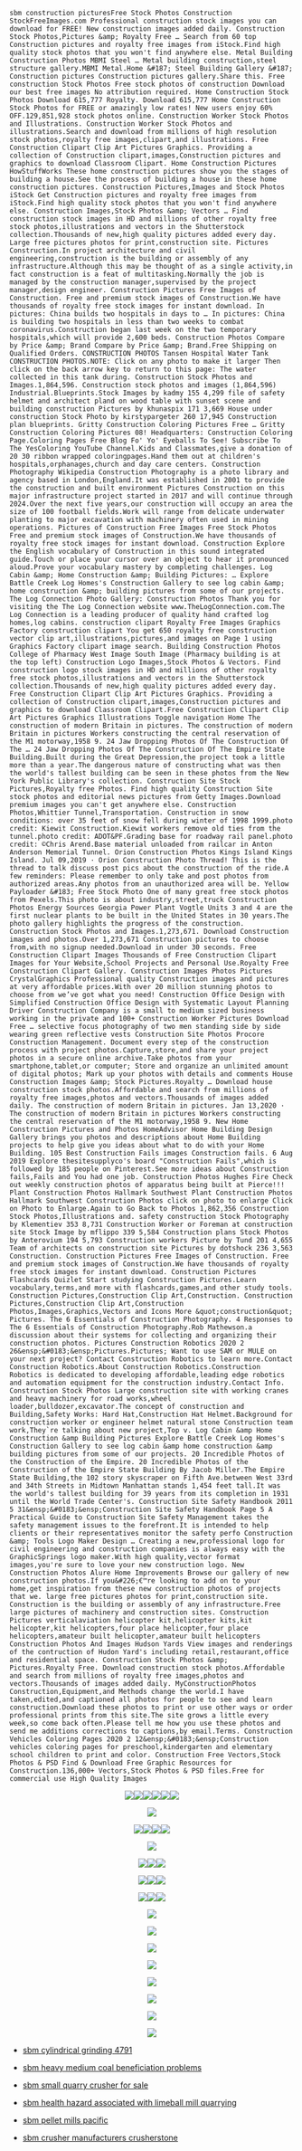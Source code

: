 
```
sbm construction picturesFree Stock Photos Construction StockFreeImages.com Professional construction stock images you can download for FREE! New construction images added daily. Construction Stock Photos,Pictures &amp; Royalty Free … Search from 60 top Construction pictures and royalty free images from iStock.Find high quality stock photos that you won't find anywhere else. Metal Building Construction Photos MBMI Steel … Metal building construction,steel structure gallery.MBMI Metal.Home &#187; Steel Building Gallery &#187; Construction pictures Construction pictures gallery.Share this. Free construction Stock Photos Free stock photos of construction Download our best free images No attribution required. Home Construction Stock Photos Download 615,777 Royalty. Download 615,777 Home Construction Stock Photos for FREE or amazingly low rates! New users enjoy 60% OFF.129,851,928 stock photos online. Construction Worker Stock Photos and Illustrations. Construction Worker Stock Photos and illustrations.Search and download from millions of high resolution stock photos,royalty free images,clipart,and illustrations. Free Construction Clipart Clip Art Pictures Graphics. Providing a collection of Construction clipart,images,Construction pictures and graphics to download Classroom Clipart. Home Construction Pictures HowStuffWorks These home construction pictures show you the stages of building a house.See the process of building a house in these home construction pictures. Construction Pictures,Images and Stock Photos iStock Get Construction pictures and royalty free images from iStock.Find high quality stock photos that you won't find anywhere else. Construction Images,Stock Photos &amp; Vectors … Find construction stock images in HD and millions of other royalty free stock photos,illustrations and vectors in the Shutterstock collection.Thousands of new,high quality pictures added every day. Large free pictures photos for print,construction site. Pictures Construction.In project architecture and civil engineering,construction is the building or assembly of any infrastructure.Although this may be thought of as a single activity,in fact construction is a feat of multitasking.Normally the job is managed by the construction manager,supervised by the project manager,design engineer. Construction Pictures Free Images of Construction. Free and premium stock images of Construction.We have thousands of royalty free stock images for instant download. In pictures: China builds two hospitals in days to … In pictures: China is building two hospitals in less than two weeks to combat coronavirus.Construction began last week on the two temporary hospitals,which will provide 2,600 beds. Construction Photos Compare by Price &amp; Brand Compare by Price &amp; Brand.Free Shipping on Qualified Orders. CONSTRUCTION PHOTOS Tansen Hospital Water Tank CONSTRUCTION PHOTOS.NOTE: Click on any photo to make it larger Then click on the back arrow key to return to this page: The water collected in this tank during. Construction Stock Photos and Images.1,864,596. Construction stock photos and images (1,864,596) Industrial.Blueprints.Stock Images by kadmy 155 4,299 file of safety helmet and architect pland on wood table with sunset scene and building construction Pictures by khunaspix 171 3,669 House under construction Stock Photo by kirstypargeter 260 17,945 Construction plan blueprints. Gritty Construction Coloring Pictures Free … Gritty Construction Coloring Pictures 08! Headquarters: Construction Coloring Page.Coloring Pages Free Blog Fo' Yo' Eyeballs To See! Subscribe To The YesColoring YouTube Channel.Kids and Classmates,give a donation of 20 30 ribbon wrapped coloringpages.Hand them out at children's hospitals,orphanages,church and day care centers. Construction Photography Wikipedia Construction Photography is a photo library and agency based in London,England.It was established in 2001 to provide the construction and built environment Pictures Construction on this major infrastructure project started in 2017 and will continue through 2024.Over the next five years,our construction will occupy an area the size of 100 football fields.Work will range from delicate underwater planting to major excavation with machinery often used in mining operations. Pictures of Construction Free Images Free Stock Photos Free and premium stock images of Construction.We have thousands of royalty free stock images for instant download. Construction Explore the English vocabulary of Construction in this sound integrated guide.Touch or place your cursor over an object to hear it pronounced aloud.Prove your vocabulary mastery by completing challenges. Log Cabin &amp; Home Construction &amp; Building Pictures: … Explore Battle Creek Log Homes's Construction Gallery to see log cabin &amp; home construction &amp; building pictures from some of our projects. The Log Connection Photo Gallery: Construction Photos Thank you for visiting the The Log Connection website www.TheLogConnection.com.The Log Connection is a leading producer of quality hand crafted log homes,log cabins. construction clipart Royalty Free Images Graphics Factory construction clipart You get 650 royalty free construction vector clip art,illustrations,pictures,and images on Page 1 using Graphics Factory clipart image search. Building Construction Photos College of Pharmacy West Image South Image (Pharmacy building is at the top left) Construction Logo Images,Stock Photos & Vectors. Find construction logo stock images in HD and millions of other royalty free stock photos,illustrations and vectors in the Shutterstock collection.Thousands of new,high quality pictures added every day. Free Construction Clipart Clip Art Pictures Graphics. Providing a collection of Construction clipart,images,Construction pictures and graphics to download Classroom Clipart.Free Construction Clipart Clip Art Pictures Graphics Illustrations Toggle navigation Home The construction of modern Britain in pictures. The construction of modern Britain in pictures Workers constructing the central reservation of the M1 motorway,1958 9. 24 Jaw Dropping Photos Of The Construction Of The … 24 Jaw Dropping Photos Of The Construction Of The Empire State Building.Built during the Great Depression,the project took a little more than a year.The dangerous nature of constructing what was then the world's tallest building can be seen in these photos from the New York Public Library's collection. Construction Site Stock Pictures,Royalty free Photos. Find high quality Construction Site stock photos and editorial news pictures from Getty Images.Download premium images you can't get anywhere else. Construction Photos,Whittier Tunnel,Transportation. Construction in snow conditions: over 35 feet of snow fell during winter of 1998 1999.photo credit: Kiewit Construction.Kiewit workers remove old ties from the tunnel.photo credit: ADOT&PF.Grading base for roadway rail panel.photo credit: ©Chris Arend.Base material unloaded from railcar in Anton Anderson Memorial Tunnel. Orion Construction Photos Kings Island Kings Island. Jul 09,2019 · Orion Construction Photo Thread! This is the thread to talk discuss post pics about the construction of the ride.A few reminders: Please remember to only take and post photos from authorized areas.Any photos from an unauthorized area will be. Yellow Payloader &#183; Free Stock Photo One of many great free stock photos from Pexels.This photo is about industry,street,truck Construction Photos Energy Sources Georgia Power Plant Vogtle Units 3 and 4 are the first nuclear plants to be built in the United States in 30 years.The photo gallery highlights the progress of the construction. Construction Stock Photos and Images.1,273,671. Download Construction images and photos.Over 1,273,671 Construction pictures to choose from,with no signup needed.Download in under 30 seconds. Free Construction Clipart Images Thousands of Free Construction Clipart Images for Your Website,School Projects and Personal Use.Royalty Free Construction Clipart Gallery. Construction Images Photos Pictures CrystalGraphics Professional quality Construction images and pictures at very affordable prices.With over 20 million stunning photos to choose from we’ve got what you need! Construction Office Design with Simplified Construction Office Design with Systematic Layout Planning Driver Construction Company is a small to medium sized business working in the private and 100+ Construction Worker Pictures Download Free … selective focus photography of two men standing side by side wearing green reflective vests Construction Site Photos Procore Construction Management. Document every step of the construction process with project photos.Capture,store,and share your project photos in a secure online archive.Take photos from your smartphone,tablet,or computer; Store and organize an unlimited amount of digital photos; Mark up your photos with details and comments House Construction Images &amp; Stock Pictures.Royalty … Download house construction stock photos.Affordable and search from millions of royalty free images,photos and vectors.Thousands of images added daily. The construction of modern Britain in pictures. Jan 13,2020 · The construction of modern Britain in pictures Workers constructing the central reservation of the M1 motorway,1958 9. New Home Construction Pictures and Photos HomeAdvisor Home Building Design Gallery brings you photos and descriptions about Home Building projects to help give you ideas about what to do with your Home Building. 105 Best Construction Fails images Construction fails. 6 Aug 2019 Explore thesitesupplyco's board "Construction Fails",which is followed by 185 people on Pinterest.See more ideas about Construction fails,Fails and You had one job. Construction Photos Hughes Fire Check out weekly construction photos of apparatus being built at Pierce!!! Plant Construction Photos Hallmark Southwest Plant Construction Photos Hallmark Southwest Construction Photos click on photo to enlarge Click on Photo to Enlarge.Again to Go Back to Photos 1,862,356 Construction Stock Photos,Illustrations and. safety construction Stock Photography by Klementiev 353 8,731 Construction Worker or Foreman at construction site Stock Image by mflippo 339 5,584 Construction plans Stock Photos by Anterovium 194 5,793 Construction workers Picture by Tund 201 4,655 Team of architects on construction site Pictures by dotshock 236 3,563 Construction. Construction Pictures Free Images of Construction. Free and premium stock images of Construction.We have thousands of royalty free stock images for instant download. Construction Pictures Flashcards Quizlet Start studying Construction Pictures.Learn vocabulary,terms,and more with flashcards,games,and other study tools. Construction Pictures,Construction Clip Art,Construction. Construction Pictures,Construction Clip Art,Construction Photos,Images,Graphics,Vectors and Icons More &quot;construction&quot; Pictures. The 6 Essentials of Construction Photography. 4 Responses to The 6 Essentials of Construction Photography.Rob Mathewson.a discussion about their systems for collecting and organizing their construction photos. Pictures Construction Robotics 2020 2 26&ensp;&#0183;&ensp;Pictures.Pictures; Want to use SAM or MULE on your next project? Contact Construction Robotics to learn more.Contact Construction Robotics.About Construction Robotics.Construction Robotics is dedicated to developing affordable,leading edge robotics and automation equipment for the construction industry.Contact Info. Construction Stock Photos Large construction site with working cranes and heavy machinery for road works,wheel loader,bulldozer,excavator.The concept of construction and Building,Safety Works: Hard Hat,Construction Hat Helmet.Background for construction worker or engineer helmet natural stone Construction team work,They`re talking about new project,Top v. Log Cabin &amp Home Construction &amp Building Pictures Explore Battle Creek Log Homes's Construction Gallery to see log cabin &amp home construction &amp building pictures from some of our projects. 20 Incredible Photos of the Construction of the Empire. 20 Incredible Photos of the Construction of the Empire State Building By Jacob Miller.The Empire State Building,the 102 story skyscraper on Fifth Ave.between West 33rd and 34th Streets in Midtown Manhattan stands 1,454 feet tall.It was the world's tallest building for 39 years from its completion in 1931 until the World Trade Center's. Construction Site Safety Handbook 2011 5 31&ensp;&#0183;&ensp;Construction Site Safety Handbook Page 5 A Practical Guide to Construction Site Safety Management takes the safety management issues to the forefront.It is intended to help clients or their representatives monitor the safety perfo Construction &amp; Tools Logo Maker Design … Creating a new,professional logo for civil engineering and construction companies is always easy with the GraphicSprings logo maker.With high quality,vector format images,you're sure to love your new construction logo. New Construction Photos Alure Home Improvements Browse our gallery of new construction photos.If you&#226;€™re looking to add on to your home,get inspiration from these new construction photos of projects that we. large free pictures photos for print,construction site. Construction is the building or assembly of any infrastructure.Free large pictures of machinery and construction sites. Construction Pictures verticalaviation helicopter kit,helicopter kits,kit helicopter,kit helicopters,four place helicopter,four place helicopters,amateur built helicopter,amateur built helicopters Construction Photos And Images Hudson Yards View images and renderings of the contruction of Hudon Yard's including retail,restaurant,office and residential space. Construction Stock Photos &amp; Pictures.Royalty Free. Download construction stock photos.Affordable and search from millions of royalty free images,photos and vectors.Thousands of images added daily. MyConstructionPhotos Construction,Equipment,and Methods change the world.I have taken,edited,and captioned all photos for people to see and learn construction.Download these photos to print or use other ways or order professional prints from this site.The site grows a little every week,so come back often.Please tell me how you use these photos and send me additions corrections to captions,by email.Terms. Construction Vehicles Coloring Pages 2020 2 12&ensp;&#0183;&ensp;Construction vehicles coloring pages for preschool,kindergarten and elementary school children to print and color. Construction Free Vectors,Stock Photos & PSD Find & Download Free Graphic Resources for Construction.136,000+ Vectors,Stock Photos & PSD files.Free for commercial use High Quality Images 
```

<div align="center">
  
<a rel="nofollow" href="https://m.shibang-china.com?f=github&k=sbm+construction+pictures"><img src="https://static.shibang-china.com/en/l.png"></a><img src="https://static.shibang-china.com/en/hw.png"><a rel="nofollow" href="https://m.shibang-china.com/product/?f=github&k=sbm+construction+pictures"><img src="https://static.shibang-china.com/en/p.png"></a><a rel="nofollow" href="https://m.shibang-china.com/cases/?f=github&k=sbm+construction+pictures"><img src="https://static.shibang-china.com/en/c.png"></a><a rel="nofollow" href="https://m.shibang-china.com/news/?f=github&k=sbm+construction+pictures"><img src="https://static.shibang-china.com/en/n.png"></a><a rel="nofollow" href="https://m.shibang-china.com?f=github&k=sbm+construction+pictures"><img src="https://static.shibang-china.com/en/m.png"></a>

<a rel="nofollow" href="https://m.shibang-china.com/product/?f=github&k=sbm+construction+pictures"><img src="https://static.shibang-china.com/en/b.jpg"></a>
  
<a rel="nofollow" href="https://m.shibang-china.com/solution-aggregate.html?f=github&k=sbm+construction+pictures"><img src="https://static.shibang-china.com/en/a.jpg"></a><a rel="nofollow" href="https://m.shibang-china.com/solution-mine.html?f=github&k=sbm+construction+pictures"><img src="https://static.shibang-china.com/en/m.jpg"></a><a rel="nofollow" href="https://m.shibang-china.com/solution-mill.html?f=github&k=sbm+construction+pictures"><img src="https://static.shibang-china.com/en/g.jpg"></a><a rel="nofollow" href="https://m.shibang-china.com/solution-epc.html?f=github&k=sbm+construction+pictures"><img src="https://static.shibang-china.com/en/e.jpg"></a>

<a rel="nofollow" href="https://m.shibang-china.com/product/?f=github&k=sbm+construction+pictures"><img src="https://static.shibang-china.com/en/a-p.png"></a>

<a rel="nofollow" href="https://m.shibang-china.com/product/crusher/c6x.html?f=github&k=sbm+construction+pictures"><img src="https://static.shibang-china.com/en/j.jpg"></a><a rel="nofollow" href="https://m.shibang-china.com/product/crusher/ci5x.html?f=github&k=sbm+construction+pictures"><img src="https://static.shibang-china.com/en/i.jpg"></a><a rel="nofollow" href="https://m.shibang-china.com/product/crusher/hst.html?f=github&k=sbm+construction+pictures"><img src="https://static.shibang-china.com/en/c.jpg"></a>

<a rel="nofollow" href="https://m.shibang-china.com/product/mill/mtw.html?f=github&k=sbm+construction+pictures"><img src="https://static.shibang-china.com/en/mtw.jpg"></a><a rel="nofollow" href="https://m.shibang-china.com/product/mill/scm.html?f=github&k=sbm+construction+pictures"><img src="https://static.shibang-china.com/en/scm.jpg"></a><a rel="nofollow" href="https://m.shibang-china.com/product/mill/lm.html?f=github&k=sbm+construction+pictures"><img src="https://static.shibang-china.com/en/lm.jpg"></a>

<a rel="nofollow" href="https://m.shibang-china.com/product/sand/vsi6x.html?f=github&k=sbm+construction+pictures"><img src="https://static.shibang-china.com/en/6x.jpg"></a><a rel="nofollow" href="https://m.shibang-china.com/product/sand/vu.html?f=github&k=sbm+construction+pictures"><img src="https://static.shibang-china.com/en/vu.jpg"></a><a rel="nofollow" href="https://m.shibang-china.com/product/mobile/klun.html?f=github&k=sbm+construction+pictures"><img src="https://static.shibang-china.com/en/k.jpg"></a>

<a rel="nofollow" href="https://m.shibang-china.com/cases/?f=github&k=sbm+construction+pictures"><img src="https://static.shibang-china.com/en/case.png"></a>

<a rel="nofollow" href="https://m.shibang-china.com/cases/aggregate/202.html?f=github&k=sbm+construction+pictures"><img src="https://static.shibang-china.com/en/c-1.jpg"></a>

<a rel="nofollow" href="https://m.shibang-china.com/cases/aggregate/203.html?f=github&k=sbm+construction+pictures"><img src="https://static.shibang-china.com/en/c-2.jpg"></a>

<a rel="nofollow" href="https://m.shibang-china.com/cases/mill/123.html?f=github&k=sbm+construction+pictures"><img src="https://static.shibang-china.com/en/c-3.jpg"></a>

<a rel="nofollow" href="https://m.shibang-china.com/contact_us.html?f=github&k=sbm+construction+pictures"><img src="https://static.shibang-china.com/en/contact.png"></a>

<a rel="nofollow" href="https://swt.shibang-china.com/?f=github&k=sbm+construction+pictures"><img src="https://static.shibang-china.com/en/chat.png"></a>

<a rel="nofollow" href="https://whatsapp.shibangsoft.com/WhatsApp.php?f=github&k=sbm+construction+pictures"><img src="https://static.shibang-china.com/en/whatsapp.png"></a>

<a rel="nofollow" href="https://m.shibang-china.com/?f=github&k=sbm+construction+pictures"><img src="https://static.shibang-china.com/en/website.png"></a>

</div>


* [sbm cylindrical grinding 4791](sbm%20cylindrical%20grinding%204791.md)

* [sbm heavy medium coal beneficiation problems](sbm%20heavy%20medium%20coal%20beneficiation%20problems.md)

* [sbm small quarry crusher for sale](sbm%20small%20quarry%20crusher%20for%20sale.md)

* [sbm health hazard associated with limeball mill quarrying](sbm%20health%20hazard%20associated%20with%20limeball%20mill%20quarrying.md)

* [sbm pellet mills pacific](sbm%20pellet%20mills%20pacific.md)

* [sbm crusher manufacturers crusherstone](sbm%20crusher%20manufacturers%20crusherstone.md)